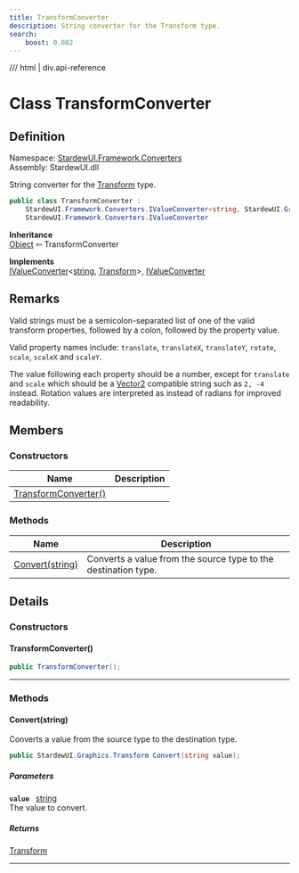 ```yaml
---
title: TransformConverter
description: String converter for the Transform type.
search:
    boost: 0.002
---
```


<link rel="stylesheet" href="/StardewUI/stylesheets/reference.css" />

/// html | div.api-reference

# Class TransformConverter

## Definition

<div class="api-definition" markdown>

Namespace: [StardewUI.Framework.Converters](index.md)  
Assembly: StardewUI.dll  

</div>

String converter for the [Transform](../../graphics/transform.md) type.

```cs
public class TransformConverter : 
    StardewUI.Framework.Converters.IValueConverter<string, StardewUI.Graphics.Transform>, 
    StardewUI.Framework.Converters.IValueConverter
```

**Inheritance**  
[Object](https://learn.microsoft.com/en-us/dotnet/api/system.object) ⇦ TransformConverter

**Implements**  
[IValueConverter](ivalueconverter-2.md)<[string](https://learn.microsoft.com/en-us/dotnet/api/system.string), [Transform](../../graphics/transform.md)>, [IValueConverter](ivalueconverter.md)

## Remarks

Valid strings must be a semicolon-separated list of one of the valid transform properties, followed by a colon, followed by the property value. 

 Valid property names include: `translate`, `translateX`, `translateY`, `rotate`, `scale`, `scaleX` and `scaleY`. 

 The value following each property should be a number, except for `translate` and `scale` which should be a [Vector2](https://docs.monogame.net/api/Microsoft.Xna.Framework.Vector2.html) compatible string such as `2, -4` instead. Rotation values are interpreted as instead of radians for improved readability.

## Members

### Constructors

 | Name | Description |
| --- | --- |
| [TransformConverter()](#transformconverter) |  | 

### Methods

 | Name | Description |
| --- | --- |
| [Convert(string)](#convertstring) | Converts a value from the source type to the destination type. | 

## Details

### Constructors

#### TransformConverter()



```cs
public TransformConverter();
```

-----

### Methods

#### Convert(string)

Converts a value from the source type to the destination type.

```cs
public StardewUI.Graphics.Transform Convert(string value);
```

##### Parameters

**`value`** &nbsp; [string](https://learn.microsoft.com/en-us/dotnet/api/system.string)  
The value to convert.

##### Returns

[Transform](../../graphics/transform.md)

-----

